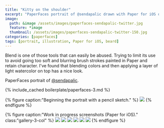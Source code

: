 ```yaml
---
title: "Kitty on the shoulder"
excerpt: "PaperFaces portrait of @sendapalic drawn with Paper for iOS on an iPad."
image: 
  path: &image /assets/images/paperfaces-sendapalic-twitter.jpg 
  feature: *image
  thumbnail: /assets/images/paperfaces-sendapalic-twitter-150.jpg
categories: [paperfaces]
tags: [portrait, illustration, Paper for iOS, beard]
---
```


Blend is one of those tools that can easily be abused. Trying to limit its use to avoid going too soft and blurring brush strokes painted in Paper and retain character. I've found that blending colors and then applying a layer of light watercolor on top has a nice look.

PaperFaces portrait of [@sendapalic](https://twitter.com/sendapalic).

{% include_cached boilerplate/paperfaces-3.md %}

{% figure caption:"Beginning the portrait with a pencil sketch." %}
[![](/assets/images/paperfaces-sendapalic-process-1-750.jpg)](/assets/images/paperfaces-sendapalic-process-1-lg.jpg)
{% endfigure %}

{% figure caption:"Work in progress screenshots (Paper for iOS)." class:"gallery-3-col" %}
[![](/assets/images/paperfaces-sendapalic-process-2-600.jpg)](/assets/images/paperfaces-sendapalic-process-2-lg.jpg)
[![](/assets/images/paperfaces-sendapalic-process-3-600.jpg)](/assets/images/paperfaces-sendapalic-process-3-lg.jpg)
[![](/assets/images/paperfaces-sendapalic-process-4-600.jpg)](/assets/images/paperfaces-sendapalic-process-4-lg.jpg)
[![](/assets/images/paperfaces-sendapalic-process-5-600.jpg)](/assets/images/paperfaces-sendapalic-process-5-lg.jpg)
[![](/assets/images/paperfaces-sendapalic-process-6-600.jpg)](/assets/images/paperfaces-sendapalic-process-6-lg.jpg)
[![](/assets/images/paperfaces-sendapalic-process-7-600.jpg)](/assets/images/paperfaces-sendapalic-process-7-lg.jpg)
{% endfigure %}
